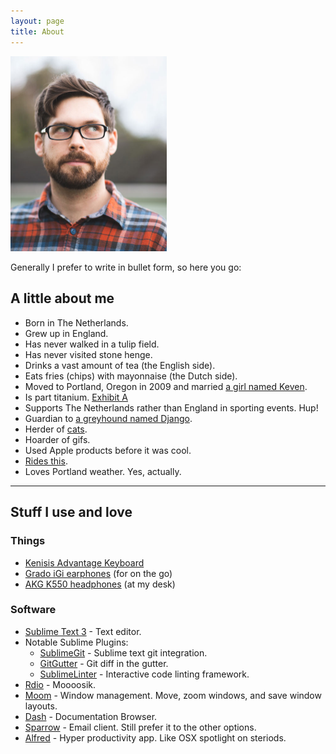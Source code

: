 ```yaml
---
layout: page
title: About
---
```


<img class="img_right" src="/assets/images/piet.jpg" width="250" alt="">

Generally I prefer to write in bullet form, so here you go:

A little about me
---

- Born in The Netherlands.
- Grew up in England.
- Has never walked in a tulip field.
- Has never visited stone henge.
- Drinks a vast amount of tea (the English side).
- Eats fries (chips) with mayonnaise (the Dutch side).
- Moved to Portland, Oregon in 2009 and married [a girl named Keven][girlkeven].
- Is part titanium. [Exhibit A](https://www.dropbox.com/s/b0p8fz7f2406i67/femur%20after%20op.jpg)
- Supports The Netherlands rather than England in sporting events. Hup!
- Guardian to [a greyhound named Django](https://www.dropbox.com/sc/8ye94tzekozbvpb/4fKaH-TIWI).
- Herder of [cats](https://www.dropbox.com/sh/xzf0qw7j3pld7wy/4vcKJidL7r).
- Hoarder of gifs.
- Used Apple products before it was cool.
- [Rides this](https://www.dropbox.com/s/l901jyrjw3tsxq2/2012-12-30%2014.04.50.jpg).
- Loves Portland weather. Yes, actually.

------

Stuff I use and love
---

### Things

- [Kenisis Advantage Keyboard][kenisis]
- [Grado iGi earphones][grado] (for on the go)
- [AKG K550 headphones][akg] (at my desk)

### Software

- [Sublime Text 3][sublime] - Text editor.
- Notable Sublime Plugins:
    - [SublimeGit][sublime-git] - Sublime text git integration.
    - [GitGutter][sublime-gitgutter] - Git diff in the gutter.
    - [SublimeLinter][sublime-linter] - Interactive code linting framework.
- [Rdio][rdio] - Moooosik.
- [Moom][moom] - Window management. Move, zoom windows, and save window layouts.
- [Dash][dash] - Documentation Browser.
- [Sparrow][sparrow] - Email client. Still prefer it to the other options.
- [Alfred][alfred] - Hyper productivity app. Like OSX spotlight on steriods.

[kenisis]: http://www.kinesis-ergo.com/shop/advantage-for-pc-mac/
[grado]: http://www.gradolabs.com/page_headphones.php?item=cac74d2c37c43ddd760763ef5fcd780b
[akg]: http://www.headphone.com/collections/over-ear-headphones/products/akg-k-550
[sublime]: http://www.sublimetext.com/
[sublime-git]: https://sublimegit.net/
[sublime-gitgutter]: https://sublime.wbond.net/packages/GitGutter
[sublime-linter]: https://sublime.wbond.net/packages/sublimelint
[rdio]: http://rdio.com
[moom]: http://manytricks.com/moom/
[dash]: http://kapeli.com/dash
[sparrow]: https://itunes.apple.com/us/app/sparrow/id417250177
[alfred]: http://www.alfredapp.com/
[girlkeven]: http://www.girlkeven.com/
